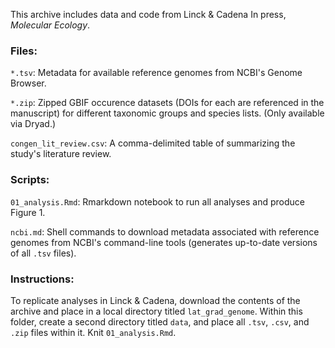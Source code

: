 
This archive includes data and code from Linck & Cadena In press, *Molecular Ecology*.  

### Files:

`*.tsv`: Metadata for available reference genomes from NCBI's Genome Browser.

`*.zip`: Zipped GBIF occurence datasets (DOIs for each are referenced in the manuscript) for different taxonomic groups and species lists. (Only available via Dryad.)

`congen_lit_review.csv`: A comma-delimited table of summarizing the study's literature review. 

### Scripts: 

`01_analysis.Rmd`: Rmarkdown notebook to run all analyses and produce Figure 1. 

`ncbi.md`: Shell commands to download metadata associated with reference genomes from NCBI's command-line tools (generates up-to-date versions of all `.tsv` files). 

### Instructions:

To replicate analyses in Linck & Cadena, download the contents of the archive and place in a local directory titled `lat_grad_genome`. Within this folder, create a second directory titled `data`, and place all `.tsv`, `.csv`, and `.zip` files within it. Knit `01_analysis.Rmd`. 